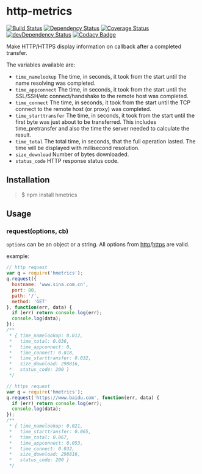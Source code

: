 # http-metrics

[![Build Status](https://travis-ci.org/upyun-dev/http-metrics.svg)](https://travis-ci.org/upyun-dev/http-metrics.svg)
[![Dependency Status](https://david-dm.org/upyun-dev/http-metrics.svg)](https://david-dm.org/upyun-dev/http-metrics)
[![Coverage Status](https://coveralls.io/repos/github/upyun-dev/http-metrics/badge.svg?branch=feature%2Fadd-coveralls)](https://coveralls.io/github/upyun-dev/http-metrics?branch=feature%2Fadd-coveralls)
[![devDependency Status](https://david-dm.org/upyun-dev/http-metrics/dev-status.svg)](https://david-dm.org/upyun-dev/http-metrics#info=devDependencies)
[![Codacy Badge](https://api.codacy.com/project/badge/Grade/cc2214862f0c4939ba5f4adef8c75037)](https://www.codacy.com/app/shanderlam/http-metrics)

Make HTTP/HTTPS display information on callback after a completed transfer.

The variables available are:

* `time_namelookup` The time, in seconds, it took from the start until the name resolving was completed.
* `time_appconnect` The time, in seconds, it took from the start until the SSL/SSH/etc connect/handshake to the remote host was completed.
* `time_connect` The time, in seconds, it took from the start until the TCP connect to the remote host (or proxy) was completed.
* `time_starttransfer` The time, in seconds, it took from the start until the first byte was just about to be transferred. This includes time_pretransfer and also the time the server needed to calculate the result.
* `time_total` The total time, in seconds, that the full operation lasted. The time will be displayed with millisecond resolution.
* `size_download` Number of bytes downloaded.
* `status_code` HTTP response status code.

## Installation

> $ npm install hmetrics

## Usage

### request(options, cb)

`options` can be an object or a string. All options from [http](https://nodejs.org/dist/latest-v5.x/docs/api/http.html#http_http_request_options_callback)/[https](https://nodejs.org/dist/latest-v5.x/docs/api/https.html#https_https_request_options_callback) are valid.

example:

```javascript
// http request
var q = require('hmetrics');
q.request({
  hostname: 'www.sina.com.cn',
  port: 80,
  path: '/',
  method: 'GET'
}, function(err, data) {
  if (err) return console.log(err);
  console.log(data);
});
/**
 * { time_namelookup: 0.012,
 *   time_total: 0.036,
 *   time_appconnect: 0,
 *   time_connect: 0.018,
 *   time_starttransfer: 0.032,
 *   size_download: 298816,
 *   status_code: 200 }
 */

// https request
var q = require('hmetrics');
q.request('https://www.baidu.com', function(err, data) {
  if (err) return console.log(err);
  console.log(data);
});
/**
 * { time_namelookup: 0.021,
 *   time_starttransfer: 0.065,
 *   time_total: 0.067,
 *   time_appconnect: 0.053,
 *   time_connect: 0.032,
 *   size_download: 298816,
 *   status_code: 200 }
 */
```
